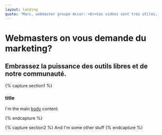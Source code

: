 ```yaml
---
layout: landing
quote: "Marc, webmaster groupe Accor: <br>Ces vidéos sont très utiles, retour sur investissement immédiat! Les membres de la communauté Silex sont très serviables, ils donnent leur savoir avec plaisir et vendent leurs services avec passion."
---
```

# Webmasters on vous demande du marketing?
## Embrassez la puissance des outils libres et de notre communauté.

{% capture section1 %}
### title 
I'm the main [body](https://www.silex.me) content.

{% endcapture %}

{% capture section2 %}
And I'm some other stuff
{% endcapture %}
